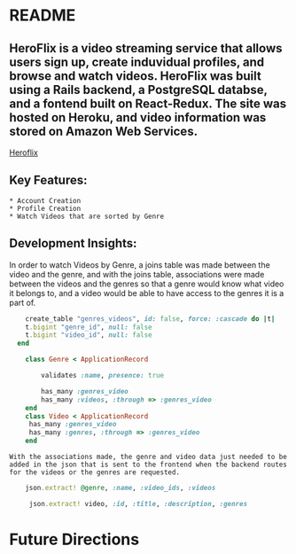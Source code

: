 # README

## HeroFlix is a video streaming service that allows users sign up, create induvidual profiles, and browse and watch videos. HeroFlix was built using a Rails backend, a PostgreSQL databse, and a fontend built on React-Redux. The site was hosted on Heroku, and video information was stored on Amazon Web Services.

[Heroflix](https://netflix-clone-a-a.herokuapp.com/)


## Key Features:
    * Account Creation
    * Profile Creation
    * Watch Videos that are sorted by Genre


## Development Insights:
In order to watch Videos by Genre, a joins table was made between the video and the genre, and with the joins table, associations were made between the videos and the genres so that a genre would know what video it belongs to, and a video would be able to have access to the genres it is a part of. 
```Ruby
    create_table "genres_videos", id: false, force: :cascade do |t|
    t.bigint "genre_id", null: false
    t.bigint "video_id", null: false
  end
```
```Ruby 
    class Genre < ApplicationRecord 

        validates :name, presence: true

        has_many :genres_video
        has_many :videos, :through => :genres_video
    end 
    class Video < ApplicationRecord 
     has_many :genres_video
     has_many :genres, :through => :genres_video
    end
```
    With the associations made, the genre and video data just needed to be added in the json that is sent to the frontend when the backend routes for the videos or the genres are requested. 

```Ruby 
    json.extract! @genre, :name, :video_ids, :videos 

     json.extract! video, :id, :title, :description, :genres
```







# Future Directions 
